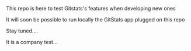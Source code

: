This repo is here to test Gitstats's features when developing new ones

It will soon be possible to run locally the GitStats app plugged on this repo

Stay tuned....

It is a company test...
